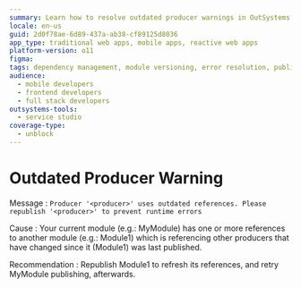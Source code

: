 ```yaml
---
summary: Learn how to resolve outdated producer warnings in OutSystems 11 (O11) by republishing modules to refresh references and prevent runtime errors.
locale: en-us
guid: 2d0f78ae-6d89-437a-ab38-cf89125d8036
app_type: traditional web apps, mobile apps, reactive web apps
platform-version: o11
figma:
tags: dependency management, module versioning, error resolution, publishing process, runtime error prevention
audience:
  - mobile developers
  - frontend developers
  - full stack developers
outsystems-tools:
  - service studio
coverage-type:
  - unblock
---
```


# Outdated Producer Warning

Message
:   `Producer '<producer>' uses outdated references. Please republish '<producer>' to prevent runtime errors`

Cause
:   Your current module (e.g.: MyModule) has one or more references to another module (e.g.: Module1) which is referencing other producers that have changed since it (Module1) was last published.

Recommendation
:   Republish Module1 to refresh its references, and retry MyModule publishing, afterwards.

